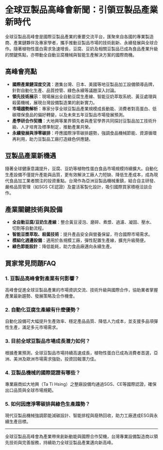 # 全球豆製品高峰會新聞：引領豆製品產業新時代

全球豆製品高峰會是國際豆製品產業的重要交流平台，匯聚來自各國的專業製造商、產業鏈夥伴及專家學者，攜手推動豆製品市場的技術創新、永續發展與全球合作。隨著植物性蛋白需求急速增長，豆腐、豆奶及相關豆製品已成為食品產業升級的關鍵焦點，亦帶動全自動豆腐機械與智能生產解決方案的國際商機。

## 高峰會亮點

- **國際產業鏈深度交流**：邀集台灣、日本、美國等地豆製品加工設備領導品牌，針對自動化生產、品質控管、綠色永續等議題深入討論。
- **領先技術展示**：現場展出全自動豆腐生產線、智能豆奶萃取系統、黃豆處理與殺菌機械，展現台灣設備製造業的創新實力。
- **市場趨勢解析**：專家分享全球豆製品產業規模成長動能、消費者對高蛋白、低碳環保食品的偏好轉變，以及未來五年豆製品市場發展預測。
- **產學研合作契機**：大地興等業界領先者與產官學界共同探討豆製品加工技術升級、人才培育及標準制定，推動產業共榮。
- **永續發展與淨零碳排**：呼應國際淨零碳排趨勢，強調食品機械節能、資源循環再利用，助力豆製品工廠打造綠色供應鏈。

## 豆製品產業新機遇

隨著全球健康意識提升，豆腐、豆奶等植物性蛋白食品市場規模持續擴大。自動化生產設備不僅提升產能與品質，更有效解決工廠人力短缺、降低生產成本，成為現代食品加工業者關注的投資重點。台灣作為亞洲豆製品機械重鎮，結合自主研發、嚴格品質管理（如SGS CE認證）及靈活客製化設計，吸引國際買家積極洽談合作。

## 產業關鍵技術與設備

- **全自動豆腐/豆奶生產線**：整合黃豆浸泡、磨碎、煮漿、過濾、凝固、壓水、切割等自動流程。
- **智能豆漿萃取、殺菌技術**：提升產品安全與營養保留，符合國際市場需求。
- **模組化週邊設備**：適用於各規模工廠，彈性配置生產線，擴充升級簡便。
- **綠色節能設計**：降低能耗，助力食品廠邁向永續生產。

## 買家常見問題FAQ

### 1. 豆製品高峰會對產業有何影響？
高峰會促進全球豆製品產業的市場資訊交流、技術升級與國際合作，協助業者掌握產業最新趨勢、發展策略及合作機會。

### 2. 自動化豆腐生產線有什麼優勢？
自動化設備可大幅提升生產效率、穩定產品品質、降低人力成本，並支援多品項彈性生產，滿足多元市場需求。

### 3. 目前全球豆製品市場成長潛力如何？
根據產業預測，全球豆製品市場持續高速成長，植物性蛋白已成為消費者首選，亞洲、美洲及歐洲市場需求強勁，投資回報潛力佳。

### 4. 豆製品機械的國際認證有哪些？
專業廠商如大地興（Ta Ti Hsing）之整廠設備均通過SGS、CE等國際認證，確保出口品質與全球市場規範。

### 5. 如何因應淨零碳排與綠色生產趨勢？
現代豆製品機械強調節能減碳設計、智能排程與廢熱回收，助力工廠達成ESG與永續生產目標。

---

全球豆製品高峰會為產業帶來創新動能與國際合作契機，台灣專業設備製造商以領先技術與完善服務，持續助力全球豆製品產業邁向新高峰。
